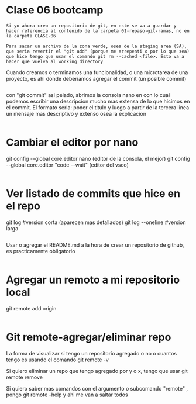 # Clase 06 bootcamp

```
Si yo ahora creo un repositorio de git, en este se va a guardar y hacer referencia al contenido de la carpeta 01-repaso-git-ramas, no en la carpeta CLASE-06
```
```
Para sacar un archivo de la zona verde, osea de la staging area (SA), que seria revertir el "git add" (porque me arrepenti o por lo que sea) que hice tengo que usar el comando git rm --cached <file>. Esto va a hacer que vuelva al working directory
```
Cuando creamos o terminamos una funcionalidad, o una microtarea de una proyecto, es ahi donde deberiamos agregar el commit (un posible commit)
```
```
con "git commit" asi pelado, abrimos la consola nano en con lo cual podemos escribir una descripcion mucho mas extensa de lo que hicimos en el commit. El formato seria: poner el titulo y luego a partir de la tercera linea un mensaje mas descriptivo y extenso osea la explicacion
```
```
# Cambiar el editor por nano

git config --global core.editor nano (editor de la consola, el mejor)
git config --global core.editor "code --wait" (editor del vsco)
```
```
# Ver listado de commits que hice en el repo 

git log #version corta (aparecen mas detallados)
git log --oneline #version larga
```
```
Usar o agregar el README.md a la hora de crear un repositorio de github, es practicamente obligatorio 
```
```
# Agregar un remoto a mi repositorio local
git remote add origin <url-al-repo-remoto>
```
```
# Git remote-agregar/eliminar repo
La forma de visualizar si tengo un repositorio agregado o no o cuantos tengo es usando el comando git remote -v

Si quiero eliminar un repo que tengo agregado por y o x, tengo que usar git remote remove

Si quiero saber mas comandos con el argumento o subcomando "remote" , pongo git remote -help y ahi me van a saltar todos
```
